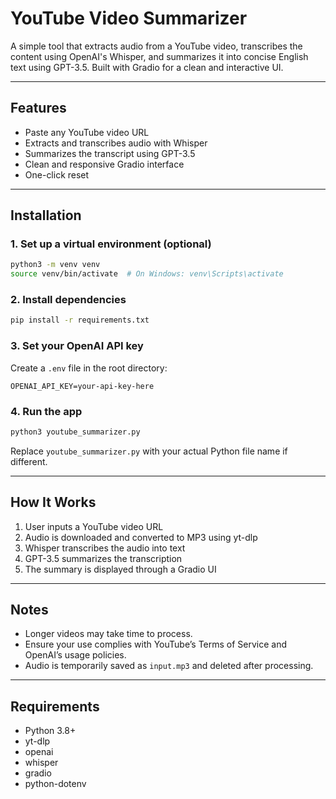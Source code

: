 # YouTube Video Summarizer

A simple tool that extracts audio from a YouTube video, transcribes the content using OpenAI's Whisper, and summarizes it into concise English text using GPT-3.5. Built with Gradio for a clean and interactive UI.

---

## Features

- Paste any YouTube video URL  
- Extracts and transcribes audio with Whisper  
- Summarizes the transcript using GPT-3.5  
- Clean and responsive Gradio interface  
- One-click reset  

---

## Installation

### 1. Set up a virtual environment (optional)

```bash
python3 -m venv venv
source venv/bin/activate  # On Windows: venv\Scripts\activate
```

### 2. Install dependencies

```bash
pip install -r requirements.txt
```

### 3. Set your OpenAI API key

Create a `.env` file in the root directory:

```
OPENAI_API_KEY=your-api-key-here
```

### 4. Run the app

```bash
python3 youtube_summarizer.py
```

Replace `youtube_summarizer.py` with your actual Python file name if different.

---

## How It Works

1. User inputs a YouTube video URL  
2. Audio is downloaded and converted to MP3 using yt-dlp  
3. Whisper transcribes the audio into text  
4. GPT-3.5 summarizes the transcription  
5. The summary is displayed through a Gradio UI  

---

## Notes

- Longer videos may take time to process.  
- Ensure your use complies with YouTube’s Terms of Service and OpenAI’s usage policies.  
- Audio is temporarily saved as `input.mp3` and deleted after processing.  

---

## Requirements

- Python 3.8+  
- yt-dlp  
- openai  
- whisper  
- gradio  
- python-dotenv  
